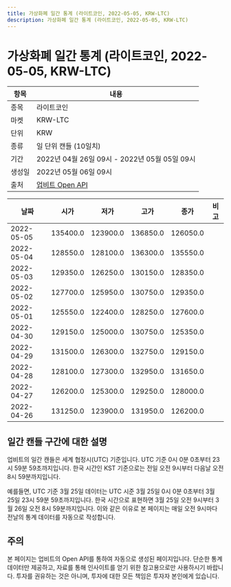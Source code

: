 ```yaml
---
title: 가상화폐 일간 통계 (라이트코인, 2022-05-05, KRW-LTC)
description: 가상화폐 일간 통계 (라이트코인, 2022-05-05, KRW-LTC)
---
```



가상화폐 일간 통계 (라이트코인, 2022-05-05, KRW-LTC)
===

|항목|내용|
|--|--|
|종목|라이트코인|
|마켓|KRW-LTC|
|단위|KRW|
|종류|일 단위 캔들 (10일치)|
|기간|2022년 04월 26일 09시 - 2022년 05월 05일 09시|
|생성일|2022년 05월 06일 09시|
|출처|[업비트 Open API](https://docs.upbit.com)|


|날짜|시가|저가|고가|종가|비고|
|--|--|--|--|--|--|
|2022-05-05|135400.0|123900.0|136850.0|126050.0|    |
|2022-05-04|128550.0|128100.0|136300.0|135550.0|    |
|2022-05-03|129350.0|126250.0|130150.0|128350.0|    |
|2022-05-02|127700.0|125950.0|130750.0|129350.0|    |
|2022-05-01|125550.0|122400.0|128250.0|127600.0|    |
|2022-04-30|129150.0|125000.0|130750.0|125350.0|    |
|2022-04-29|131500.0|126300.0|132750.0|129150.0|    |
|2022-04-28|128100.0|127300.0|132950.0|131650.0|    |
|2022-04-27|126200.0|125300.0|129250.0|128000.0|    |
|2022-04-26|131250.0|123900.0|131950.0|126200.0|    |


일간 캔들 구간에 대한 설명
---


업비트의 일간 캔들은 세계 협정시(UTC) 기준입니다. 
UTC 기준 0시 0분 0초부터 23시 59분 59초까지입니다. 
한국 시간인 KST 기준으로는 전일 오전 9시부터 다음날 오전 8시 59분까지입니다. 


예를들면, UTC 기준 3월 25일 데이터는 UTC 시준 3월 25일 0시 0분 0초부터 3월 25일 23시 59분 59초까지입니다. 
한국 시간으로 표현하면 3월 25일 오전 9시부터 3월 26일 오전 8시 59분까지입니다. 
이와 같은 이유로 본 페이지는 매일 오전 9시마다 전날의 통계 데이터를 자동으로 작성합니다. 


주의
---


본 페이지는 업비트의 Open API를 통하여 자동으로 생성된 페이지입니다. 
단순한 통계 데이터만 제공하고, 자료를 통해 인사이트를 얻기 위한 참고용으로만 사용하시기 바랍니다. 
투자를 권유하는 것은 아니며, 투자에 대한 모든 책임은 투자자 본인에게 있습니다. 
